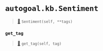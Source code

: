 # `autogoal.kb.Sentiment`

> [📝](https://github.com/autogal/autogoal/blob/master/autogoal/kb/_data.py#L461)
> `Sentiment(self, **tags)`

### `get_tag`

> [📝](https://github.com/autogoal/autogoal/blob/master/autogoal/kb/_data.py#L283)
> `get_tag(self, tag)`

